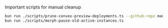 Important scripts for manual cleanup


```bash
bun run ./scripts/prune-convex-preview-deployments.ts --github-repo manaflow-ai/cmux --min-age-days 3 --exclude adorable-wombat-701 polite-canary-804 famous-camel-162
bun run ./scripts/morph-pause-old-active-instances.ts
```
